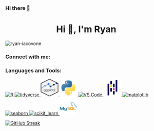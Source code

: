 ### Hi there 👋

<h1 align="center">Hi 👋, I'm Ryan</h1>

<p align="left"> <img src="https://komarev.com/ghpvc/?username=ryan-iacovone&label=Profile%20views&color=0e75b6&style=flat" alt="ryan-iacovone" /> </p>

<h3 align="left">Connect with me:</h3>
<p align="left">
</p>

<h3 align="left">Languages and Tools:</h3>

<p align="left"> <a  
href="https://www.r-project.org/" target="_blank" rel="noreferrer"> <img src="https://encrypted-tbn0.gstatic.com/images?q=tbn:ANd9GcQRCwUA6WTc9s6gtkSSpoeh0Y50NUH5zGTXMA&usqp=CAU" alt="R" width="55" height="55"/> </a> <a
href="https://www.tidyverse.org/" target="_blank" rel="noreferrer"> <img src="https://www.tidyverse.org/images/hex-tidyverse.png" alt="tidyverse" width="55" height="55"/> </a> <a
href="https://ggplot2.tidyverse.org/" target="_blank" rel="noreferrer"> <img src="https://raw.githubusercontent.com/rstudio/hex-stickers/master/PNG/ggplot2.png" alt="ggplot2" width="55" height="55"/> </a> <a
href="https://www.python.org" target="_blank" rel="noreferrer"> <img src="https://raw.githubusercontent.com/devicons/devicon/master/icons/python/python-original.svg" alt="python" width="55" height="55"/> </a> <a 
href="https://code.visualstudio.com/" target="_blank" rel="noreferrer"> <img src="https://logowik.com/content/uploads/images/visual-studio-code7642.jpg" alt="VS Code" width="55" height="55"/> </a> <a
href="https://pandas.pydata.org/" target="_blank" rel="noreferrer"> <img src="https://raw.githubusercontent.com/devicons/devicon/2ae2a900d2f041da66e950e4d48052658d850630/icons/pandas/pandas-original.svg" alt="pandas" width="55" height="55"/> </a> <a 
href="https://matplotlib.org/" target="_blank" rel="noreferrer"> <img src="https://camo.githubusercontent.com/109927a15915074d15313889468aa9aa688de3b9e38cc4359a01f665d351114e/68747470733a2f2f6d6174706c6f746c69622e6f72672f5f7374617469632f6c6f676f322e737667" alt="matplotlib" width="45" height="45"/> </a> <a
href="https://seaborn.pydata.org/" target="_blank" rel="noreferrer"> <img src="https://seaborn.pydata.org/_images/logo-mark-lightbg.svg" alt="seaborn" width="55" height="55"/> </a> <a                
href="https://scikit-learn.org/" target="_blank" rel="noreferrer"> <img src="https://upload.wikimedia.org/wikipedia/commons/0/05/Scikit_learn_logo_small.svg" alt="scikit_learn" width="55" height="55"/> </a> <a 
href="https://www.mysql.com/" target="_blank" rel="noreferrer"> <img src="https://raw.githubusercontent.com/devicons/devicon/master/icons/mysql/mysql-original-wordmark.svg" alt="mysql" width="55" height="55"/> </a> 


[![GitHub Streak](https://streak-stats.demolab.com?user=ryan-iacovone&theme=github-dark-dimmed&hide_border=true&date_format=M%20j%5B%2C%20Y%5D&mode=weekly&type=png&fire=EB5454)](https://git.io/streak-stats)

